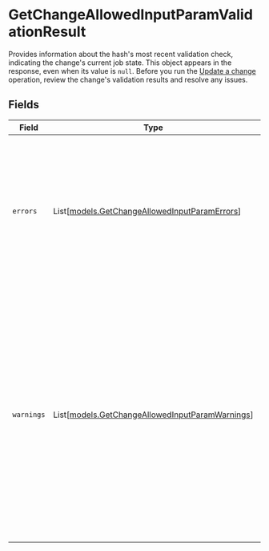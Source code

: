 # GetChangeAllowedInputParamValidationResult

Provides information about the hash's most recent validation check, indicating the change's current job state. This object appears in the response, even when its value is `null`. Before you run the [Update a change](ref:post-change-allowed-input-param) operation, review the change's validation results and resolve any issues.


## Fields

| Field                                                                                                                                                                                                                                                         | Type                                                                                                                                                                                                                                                          | Required                                                                                                                                                                                                                                                      | Description                                                                                                                                                                                                                                                   |
| ------------------------------------------------------------------------------------------------------------------------------------------------------------------------------------------------------------------------------------------------------------- | ------------------------------------------------------------------------------------------------------------------------------------------------------------------------------------------------------------------------------------------------------------- | ------------------------------------------------------------------------------------------------------------------------------------------------------------------------------------------------------------------------------------------------------------- | ------------------------------------------------------------------------------------------------------------------------------------------------------------------------------------------------------------------------------------------------------------- |
| `errors`                                                                                                                                                                                                                                                      | List[[models.GetChangeAllowedInputParamErrors](../models/getchangeallowedinputparamerrors.md)]                                                                                                                                                                | :heavy_check_mark:                                                                                                                                                                                                                                            | Validation errors of the current job state. Errors prevent a change from proceeding until you resolve them. They are optional and only appear if there are any errors.                                                                                        |
| `warnings`                                                                                                                                                                                                                                                    | List[[models.GetChangeAllowedInputParamWarnings](../models/getchangeallowedinputparamwarnings.md)]                                                                                                                                                            | :heavy_check_mark:                                                                                                                                                                                                                                            | Validation warnings of the current job state. Warnings suspend the execution of a change. You can acknowledge or deny warnings. If you acknowledge them, the change proceeds with its operation. They are optional and only appear if there are any warnings. |